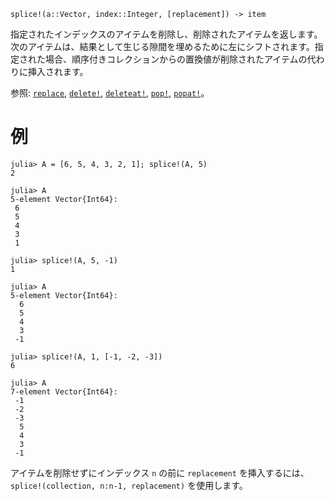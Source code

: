 ```
splice!(a::Vector, index::Integer, [replacement]) -> item
```

指定されたインデックスのアイテムを削除し、削除されたアイテムを返します。次のアイテムは、結果として生じる隙間を埋めるために左にシフトされます。指定された場合、順序付きコレクションからの置換値が削除されたアイテムの代わりに挿入されます。

参照: [`replace`](@ref), [`delete!`](@ref), [`deleteat!`](@ref), [`pop!`](@ref), [`popat!`](@ref)。

# 例

```jldoctest
julia> A = [6, 5, 4, 3, 2, 1]; splice!(A, 5)
2

julia> A
5-element Vector{Int64}:
 6
 5
 4
 3
 1

julia> splice!(A, 5, -1)
1

julia> A
5-element Vector{Int64}:
  6
  5
  4
  3
 -1

julia> splice!(A, 1, [-1, -2, -3])
6

julia> A
7-element Vector{Int64}:
 -1
 -2
 -3
  5
  4
  3
 -1
```

アイテムを削除せずにインデックス `n` の前に `replacement` を挿入するには、`splice!(collection, n:n-1, replacement)` を使用します。

